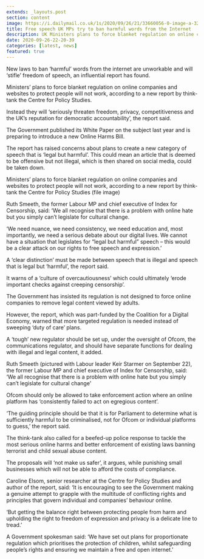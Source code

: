 ```yaml
---
extends: _layouts.post
section: content
image: https://i.dailymail.co.uk/1s/2020/09/26/21/33660056-0-image-a-32_1601150873480.jpg 
title: Free speech UK MPs try to ban harmful words from the Internet 
description: UK Ministers plans to force blanket regulation on online companies and websites to protect people will not work, according to a new report by think-tank the Centre for Policy Studies. 
date: 2020-09-26-22-20-39 
categories: [latest, news] 
featured: true 
--- 
```

New laws to ban ‘harmful’ words from the internet are unworkable and will ‘stifle’ freedom of speech, an influential report has found.

Ministers’ plans to force blanket regulation on online companies and websites to protect people will not work, according to a new report by think-tank the Centre for Policy Studies.

Instead they will ‘seriously threaten freedom, privacy, competitiveness and the UK’s reputation for democratic accountability’, the report said.

The Government published its White Paper on the subject last year and is preparing to introduce a new Online Harms Bill.

The report has raised concerns about plans to create a new category of speech that is ‘legal but harmful’. This could mean an article that is deemed to be offensive but not illegal, which is then shared on social media, could be taken down.

Ministers’ plans to force blanket regulation on online companies and websites to protect people will not work, according to a new report by think-tank the Centre for Policy Studies (file image)

Ruth Smeeth, the former Labour MP and chief executive of Index for Censorship, said: ‘We all recognise that there is a problem with online hate but you simply can’t legislate for cultural change.

‘We need nuance, we need consistency, we need education and, most importantly, we need a serious debate about our digital lives. We cannot have a situation that legislates for “legal but harmful” speech – this would be a clear attack on our rights to free speech and expression.’

A ‘clear distinction’ must be made between speech that is illegal and speech that is legal but ‘harmful’, the report said. 

It warns of a ‘culture of overcautiousness’ which could ultimately ‘erode important checks against creeping censorship’. 

The Government has insisted its regulation is not designed to force online companies to remove legal content viewed by adults.

However, the report, which was part-funded by the Coalition for a Digital Economy, warned that more targeted regulation is needed instead of sweeping ‘duty of care’ plans.

A ‘tough’ new regulator should be set up, under the oversight of Ofcom, the communications regulator, and should have separate functions for dealing with illegal and legal content, it added.

Ruth Smeeth (pictured with Labour leader Keir Starmer on September 22), the former Labour MP and chief executive of Index for Censorship, said: ‘We all recognise that there is a problem with online hate but you simply can’t legislate for cultural change'

Ofcom should only be allowed to take enforcement action where an online platform has ‘consistently failed to act on egregious content’.

‘The guiding principle should be that it is for Parliament to determine what is sufficiently harmful to be criminalised, not for Ofcom or individual platforms to guess,’ the report said.

The think-tank also called for a beefed-up police response to tackle the most serious online harms and better enforcement of existing laws banning terrorist and child sexual abuse content.

The proposals will ‘not make us safer’, it argues, while punishing small businesses which will not be able to afford the costs of compliance.

Caroline Elsom, senior researcher at the Centre for Policy Studies and author of the report, said: ‘It is encouraging to see the Government making a genuine attempt to grapple with the multitude of conflicting rights and principles that govern individual and companies’ behaviour online.

‘But getting the balance right between protecting people from harm and upholding the right to freedom of expression and privacy is a delicate line to tread.’

A Government spokesman said: ‘We have set out plans for proportionate regulation which prioritises the protection of children, whilst safeguarding people’s rights and ensuring we maintain a free and open internet.’ 

